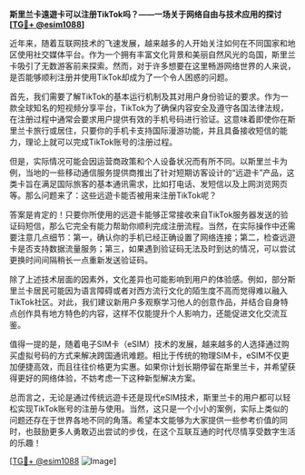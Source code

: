 **斯里兰卡遠遊卡可以注册TikTok吗？——一场关于网络自由与技术应用的探讨[[TG💪+ @esim1088](https://t.me/s/esim1088)]**

近年来，随着互联网技术的飞速发展，越来越多的人开始关注如何在不同国家和地区使用社交媒体平台。作为一个拥有丰富文化背景和美丽自然风光的岛国，斯里兰卡吸引了无数游客前来探索。然而，对于许多想要在这里畅游网络世界的人来说，是否能够顺利注册并使用TikTok却成为了一个令人困惑的问题。

首先，我们需要了解TikTok的基本运行机制及其对用户身份验证的要求。作为一款全球知名的短视频分享平台，TikTok为了确保内容安全及遵守各国法律法规，在注册过程中通常会要求用户提供有效的手机号码进行验证。这意味着即使你在斯里兰卡旅行或居住，只要你的手机卡支持国际漫游功能，并且具备接收短信的能力，理论上就可以完成TikTok账号的注册过程。

但是，实际情况可能会因运营商政策和个人设备状况而有所不同。以斯里兰卡为例，当地的一些移动通信服务提供商推出了针对短期访客设计的“远遊卡”产品，这类卡旨在满足国际旅客的基本通讯需求，比如打电话、发短信以及上网浏览网页等。那么问题来了：这些远遊卡能否被用来注册TikTok呢？

答案是肯定的！只要你所使用的远遊卡能够正常接收来自TikTok服务器发送的验证码短信，那么它完全有能力帮助你顺利完成注册流程。当然，在实际操作中还需要注意几点细节：第一，确认你的手机已经正确设置了网络连接；第二，检查远遊卡是否支持数据流量服务；第三，如果遇到验证码无法及时到达的情况，可以尝试更换时间间隔稍长一点重新发送验证码。

除了上述技术层面的因素外，文化差异也可能影响到用户的体验感。例如，部分斯里兰卡居民可能因为语言障碍或者对西方流行文化的陌生度不高而觉得难以融入TikTok社区。对此，我们建议新用户多观察学习他人的创意作品，并结合自身特点创作具有地方特色的内容，这样不仅能提升个人影响力，还能促进文化交流互鉴。

值得一提的是，随着电子SIM卡（eSIM）技术的发展，越来越多的人选择通过购买虚拟号码的方式来解决跨国通讯难题。相比于传统的物理SIM卡，eSIM不仅更加便捷高效，而且往往价格更为实惠。如果你计划长期停留在斯里兰卡，并希望获得更好的网络体验，不妨考虑一下这种新型解决方案。

总而言之，无论是通过传统远遊卡还是现代eSIM技术，斯里兰卡的用户都可以轻松实现TikTok账号的注册与使用。当然，这只是一个小小的案例，实际上类似的问题还存在于世界各地不同的角落。希望本文能够为大家提供一些参考价值的同时，也鼓励更多人勇敢迈出尝试的步伐，在这个互联互通的时代尽情享受数字生活的乐趣！

[[TG💪+ @esim1088](https://t.me/s/esim1088) ![Image](https://i.postimg.cc/4NQfJmqS/Snipaste-2025-05-13-00-14-12.png)]